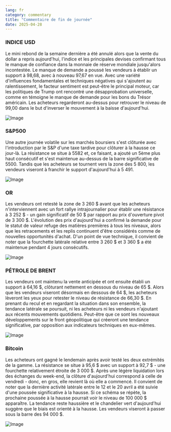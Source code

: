 ```yaml
---
lang: fr
category: commentary
title: "Commentaire de fin de journée"
date: 2025-04-28
---
```


### INDICE USD

Le mini rebond de la semaine dernière a été annulé alors que la vente du dollar a repris aujourd'hui, l'indice et les principales devises confirmant tous le manque de confiance dans la monnaie de réserve mondiale jusqu'alors incontestée. Le manque de demande a poussé les vendeurs à établir un support à 98,68, avec à nouveau 97,67 en vue. Avec une variété d'influences fondamentales et techniques négatives qui s'ajoutent au ralentissement, le facteur sentiment est peut-être le principal moteur, car les politiques de Trump ont rencontré une désapprobation universelle, comme en témoigne le manque de demande pour les bons du Trésor américain. Les acheteurs regarderont au-dessus pour retrouver le niveau de 99,00 dans le but d'inverser le mouvement à la baisse d'aujourd'hui.  

![Image](https://markleighedu.github.io/img/Apr-2025/28-Apr-2025/usdindex.jpg)

### S&P500

Une autre journée volatile sur les marchés boursiers s'est clôturée avec l'introduction par le S&P d'une taxe tardive pour clôturer à la hausse ce jour-là. La résistance se situe à 5582 et, ce faisant, a ajouté un 5ème plus haut consécutif et s'est maintenue au-dessus de la barre significative de 5500. Tandis que les acheteurs se tournent vers la zone des 5 800, les vendeurs viseront à franchir le support d'aujourd'hui à 5 491.

![Image](https://markleighedu.github.io/img/Apr-2025/28-Apr-2025/sp500.jpg)

### OR

Les vendeurs ont retesté la zone de 3 260 $ avant que les acheteurs n'interviennent avec un fort rallye intrajournalier pour établir une résistance à 3 252 $ - un gain significatif de 50 $ par rapport au prix d'ouverture pivot de 3 300 $. L'évolution des prix d'aujourd'hui a confirmé la demande pour le statut de valeur refuge des matières premières à tous les niveaux, alors que les retracements et les replis continuent d'être considérés comme de nouvelles opportunités d'achat. D'un point de vue technique, il convient de noter que la fourchette latérale relative entre 3 260 $ et 3 360 $ a été maintenue pendant 4 jours consécutifs. 

![Image](https://markleighedu.github.io/img/Apr-2025/28-Apr-2025/gold.jpg)

### PÉTROLE DE BRENT

Les vendeurs ont maintenu la vente anticipée et ont ensuite établi un support à 64,16 $, clôturant nettement en dessous du niveau de 65 $. Alors que les vendeurs viseront désormais en dessous de 64 $, les acheteurs lèveront les yeux pour retester le niveau de résistance de 66,30 $. En prenant du recul et en regardant la situation dans son ensemble, la tendance latérale se poursuit, ni les acheteurs ni les vendeurs n'ajoutant aux récents mouvements quotidiens. Peut-être que ce sont les nouveaux développements sur le front géopolitique qui créeront une tendance significative, par opposition aux indicateurs techniques en eux-mêmes.

![Image](https://markleighedu.github.io/img/Apr-2025/28-Apr-2025/brentoil.jpg)

### Bitcoin

Les acheteurs ont gagné le lendemain après avoir testé les deux extrémités de la gamme. La résistance se situe à 95,6 $ avec un support à 92,7 $ - une fourchette relativement étroite de 3 000 $. Après une légère liquidation lors des échanges du week-end, la clôture d'aujourd'hui correspond à celle de vendredi - donc, en gros, elle revient là où elle a commencé. Il convient de noter que la dernière activité latérale entre le 12 et le 20 avril a été suivie d'une poussée significative à la hausse. Si ce schéma se répète, la prochaine poussée à la hausse pourrait voir le niveau de 100 000 $ apparaître. La tendance reste haussière et le chandelier vert d'aujourd'hui suggère que le biais est orienté à la hausse. Les vendeurs viseront à passer sous la barre des 94 000 $.

![Image](https://markleighedu.github.io/img/Apr-2025/28-Apr-2025/bitcoin.jpg)

